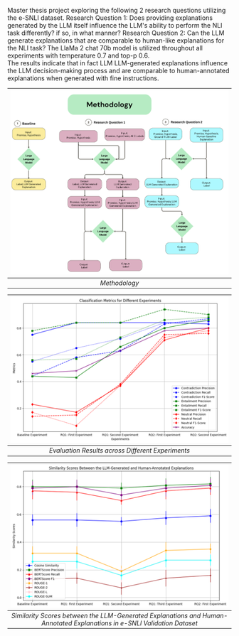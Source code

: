 Master thesis project exploring the following 2 research questions utilizing the e-SNLI dataset. 
Research Question 1: Does providing explanations generated by the LLM itself influence the LLM's ability to perform the NLI task differently? if so, in what manner?
Research Question 2: Can the LLM generate explanations that are comparable to human-like explanations for the NLI task?
The LlaMa 2 chat 70b model is utilized throughout all experiments with temperature 0.7 and top-p 0.6.  
The results indicate that in fact LLM LLM-generated explanations influence the LLM decision-making process and are comparable to human-annotated explanations when generated with fine instructions. 

| ![Methodology](images/methodology.png) |
|:--:|
| *Methodology* |

| ![Evaluation Results](images/detailed_results_plot.png) |
|:--:|
| *Evaluation Results across Different Experiments* |

| ![Similarity Scores](images/sim_scores.png) |
|:--:|
| *Similarity Scores between the LLM-Generated Explanations and Human-Annotated Explanations in e-SNLI Validation Dataset* |
